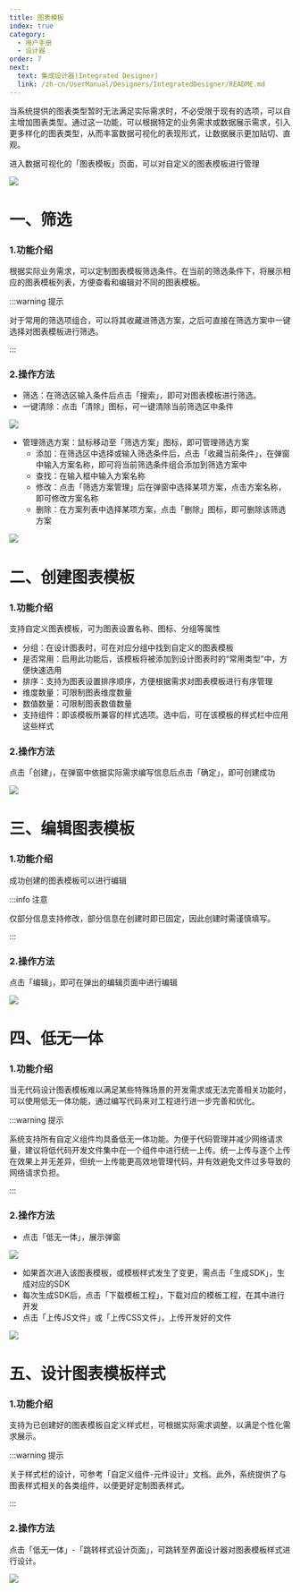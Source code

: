 ```yaml
---
title: 图表模板
index: true
category:
  - 用户手册
  - 设计器
order: 7
next:
  text: 集成设计器(Integrated Designer)
  link: /zh-cn/UserManual/Designers/IntegratedDesigner/README.md
---
```

当系统提供的图表类型暂时无法满足实际需求时，不必受限于现有的选项，可以自主增加图表类型。通过这一功能，可以根据特定的业务需求或数据展示需求，引入更多样化的图表类型，从而丰富数据可视化的表现形式，让数据展示更加贴切、直观。

进入数据可视化的「图表模板」页面，可以对自定义的图表模板进行管理

![](https://oinone-jar.oss-cn-zhangjiakou.aliyuncs.com/welcome-document/Data%20Visualization/chart%20template/1.png)

# 一、筛选
### 1.功能介绍
根据实际业务需求，可以定制图表模板筛选条件。在当前的筛选条件下，将展示相应的图表模板列表，方便查看和编辑对不同的图表模板。

:::warning 提示

对于常用的筛选项组合，可以将其收藏进筛选方案，之后可直接在筛选方案中一键选择对图表模板进行筛选。

:::

### 2.操作方法
+ 筛选：在筛选区输入条件后点击「搜索」，即可对图表模板进行筛选。
+ 一键清除：点击「清除」图标，可一键清除当前筛选区中条件

![](https://oinone-jar.oss-cn-zhangjiakou.aliyuncs.com/welcome-document/Data%20Visualization/chart%20template/sx1.png)

+ 管理筛选方案：鼠标移动至「筛选方案」图标，即可管理筛选方案
    - 添加：在筛选区中选择或输入筛选条件后，点击「收藏当前条件」，在弹窗中输入方案名称，即可将当前筛选条件组合添加到筛选方案中
    - 查找：在输入框中输入方案名称
    - 修改：点击「筛选方案管理」后在弹窗中选择某项方案，点击方案名称，即可修改方案名称
    - 删除：在方案列表中选择某项方案，点击「删除」图标，即可删除该筛选方案

![](https://oinone-jar.oss-cn-zhangjiakou.aliyuncs.com/welcome-document/Data%20Visualization/chart%20template/sx2.png)

# 二、创建图表模板
### 1.功能介绍
支持自定义图表模板，可为图表设置名称、图标、分组等属性

+ 分组：在设计图表时，可在对应分组中找到自定义的图表模板
+ 是否常用：启用此功能后，该模板将被添加到设计图表时的“常用类型”中，方便快速选用
+ 排序：支持为图表设置排序顺序，方便根据需求对图表模板进行有序管理
+ 维度数量：可限制图表维度数量
+ 数值数量：可限制图表数值数量
+ 支持组件：即该模板所兼容的样式选项。选中后，可在该模板的样式栏中应用这些样式

### 2.操作方法
点击「创建」，在弹窗中依据实际需求编写信息后点击「确定」，即可创建成功

![](https://oinone-jar.oss-cn-zhangjiakou.aliyuncs.com/welcome-document/Data%20Visualization/chart%20template/cj.png)

# 三、编辑图表模板
### 1.功能介绍
成功创建的图表模板可以进行编辑

:::info 注意

仅部分信息支持修改，部分信息在创建时即已固定，因此创建时需谨慎填写。

:::

### 2.操作方法
点击「编辑」，即可在弹出的编辑页面中进行编辑

![](https://oinone-jar.oss-cn-zhangjiakou.aliyuncs.com/welcome-document/Data%20Visualization/chart%20template/bj.png)

# 四、低无一体
### 1.功能介绍
当无代码设计图表模板难以满足某些特殊场景的开发需求或无法完善相关功能时，可以使用低无一体功能，通过编写代码来对工程进行进一步完善和优化。

:::warning 提示

系统支持所有自定义组件均具备低无一体功能。为便于代码管理并减少网络请求量，建议将低代码开发文件集中在一个组件中进行统一上传。统一上传与逐个上传在效果上并无差异，但统一上传能更高效地管理代码，并有效避免文件过多导致的网络请求负担。

:::

### 2.操作方法
+ 点击「低无一体」，展示弹窗

![](https://oinone-jar.oss-cn-zhangjiakou.aliyuncs.com/welcome-document/Data%20Visualization/chart%20template/dwyt1.png)

+ 如果首次进入该图表模板，或模板样式发生了变更，需点击「生成SDK」，生成对应的SDK
+ 每次生成SDK后，点击「下载模板工程」，下载对应的模板工程，在其中进行开发
+ 点击「上传JS文件」或「上传CSS文件」，上传开发好的文件

![](https://oinone-jar.oss-cn-zhangjiakou.aliyuncs.com/welcome-document/Data%20Visualization/chart%20template/dwyt2.png)

# 五、设计图表模板样式
### 1.功能介绍
支持为已创建好的图表模板自定义样式栏，可根据实际需求调整，以满足个性化需求展示。

:::warning 提示

关于样式栏的设计，可参考「自定义组件-元件设计」文档。此外，系统提供了与图表样式相关的各类组件，以便更好定制图表样式。

:::

### 2.操作方法
点击「低无一体」-「跳转样式设计页面」，可跳转至界面设计器对图表模板样式进行设计。

![](https://oinone-jar.oss-cn-zhangjiakou.aliyuncs.com/welcome-document/Data%20Visualization/chart%20template/sj.png)

